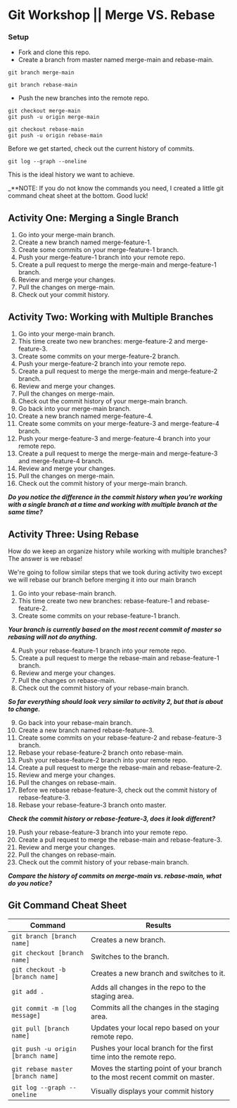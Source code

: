# Git Workshop || Merge VS. Rebase

### Setup

* Fork and clone this repo.
* Create a branch from master named merge-main and rebase-main.
```
git branch merge-main
```
```
git branch rebase-main
```
* Push the new branches into the remote repo.
```
git checkout merge-main
git push -u origin merge-main
```
```
git checkout rebase-main
git push -u origin rebase-main
```
Before we get started, check out the current history of commits. 
```
git log --graph --oneline
```
This is the ideal history we want to achieve.

_**NOTE: If you do not know the commands you need, I created a little git command cheat sheet at the bottom. Good luck!

## Activity One: Merging a Single Branch

1. Go into your merge-main branch.
2. Create a new branch named merge-feature-1.
3. Create some commits on your merge-feature-1 branch.
4. Push your merge-feature-1 branch into your remote repo.
5. Create a pull request to merge the merge-main and merge-feature-1 branch.
6. Review and merge your changes.
7. Pull the changes on merge-main.
8. Check out your commit history.

## Activity Two: Working with Multiple Branches

1. Go into your merge-main branch.
2. This time create two new branches: merge-feature-2 and merge-feature-3.
3. Create some commits on your merge-feature-2 branch.
4. Push your merge-feature-2 branch into your remote repo.
5. Create a pull request to merge the merge-main and merge-feature-2 branch.
6. Review and merge your changes.
7. Pull the changes on merge-main.
8. Check out the commit history of your merge-main branch.
9. Go back into your merge-main branch.
10. Create a new branch named merge-feature-4.
3. Create some commits on your merge-feature-3 and merge-feature-4 branch.
11. Push your merge-feature-3 and merge-feature-4 branch into your remote repo.
12. Create a pull request to merge the merge-main and merge-feature-3 and merge-feature-4 branch.
13. Review and merge your changes.
14. Pull the changes on merge-main.
15. Check out the commit history of your merge-main branch.

_**Do you notice the difference in the commit history when you're working with a single branch at a time and working
with multiple branch at the same time?**_

## Activity Three: Using Rebase

How do we keep an organize history while working with multiple branches? The answer is we rebase!

We're going to follow similar steps that we took during activity two except we will rebase our branch before merging it into our main branch 

1. Go into your rebase-main branch.
2. This time create two new branches: rebase-feature-1 and rebase-feature-2.
3. Create some commits on your rebase-feature-1 branch.

_**Your branch is currently based on the most recent commit of master so rebasing will not do anything.**_

4. Push your rebase-feature-1 branch into your remote repo.
5. Create a pull request to merge the rebase-main and rebase-feature-1 branch.
6. Review and merge your changes.
7. Pull the changes on rebase-main.
8. Check out the commit history of your rebase-main branch.

_**So far everything should look very similar to activity 2, but that is about to change.**_

9. Go back into your rebase-main branch.
10. Create a new branch named rebase-feature-3.
11. Create some commits on your rebase-feature-2 and rebase-feature-3 branch.
12. Rebase your rebase-feature-2 branch onto rebase-main.
13. Push your rebase-feature-2 branch into your remote repo.
14. Create a pull request to merge the rebase-main and rebase-feature-2.
15. Review and merge your changes.
16. Pull the changes on rebase-main.
17. Before we rebase rebase-feature-3, check out the commit history of rebase-feature-3.
18. Rebase your rebase-feature-3 branch onto master.

_**Check the commit history or rebase-feature-3, does it look different?**_

19. Push your rebase-feature-3 branch into your remote repo.
20. Create a pull request to merge the rebase-main and rebase-feature-3.
21. Review and merge your changes.
22. Pull the changes on rebase-main.
23. Check out the commit history of your rebase-main branch.

_**Compare the history of commits on merge-main vs. rebase-main, what do you notice?**_

## Git Command Cheat Sheet

|Command|Results|
|-------|-------|
|```git branch [branch name]```|Creates a new branch.|
|```git checkout [branch name]```|Switches to the branch.|
|```git checkout -b [branch name]```|Creates a new branch and switches to it.|
|```git add .```|Adds all changes in the repo to the staging area.|
|```git commit -m [log message]```|Commits all the changes in the staging area.|
|```git pull [branch name]```|Updates your local repo based on your remote repo.|
|```git push -u origin [branch name]```|Pushes your local branch for the first time into the remote repo.|
|```git rebase master [branch name]```| Moves the starting point of your branch to the most recent commit on master.|
|```git log --graph --oneline```|Visually displays your commit history|
